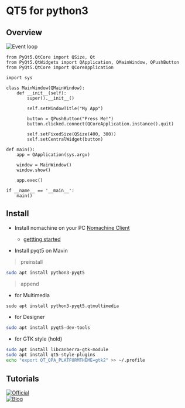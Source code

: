 # QT5 for python3

## Overview
![Event loop](https://www.pythonguis.com/tutorials/pyqt6-creating-your-first-window/event-loop.png)

```python3
from PyQt5.QtCore import QSize, Qt
from PyQt5.QtWidgets import QApplication, QMainWindow, QPushButton
from PyQt5.QtCore import QCoreApplication

import sys

class MainWindow(QMainWindow):
    def __init__(self):
        super().__init__()

        self.setWindowTitle("My App")
        
        button = QPushButton("Press Me!")
        button.clicked.connect(QCoreApplication.instance().quit)

        self.setFixedSize(QSize(400, 300))
        self.setCentralWidget(button)

def main():
    app = QApplication(sys.argv)

    window = MainWindow()
    window.show()

    app.exec()

if __name__ == '__main__':
    main()    
```

## Install
- Install nomachine on your PC
[Nomachine Client](https://www.nomachine.com/)

  - [gettting started](https://www.nomachine.com/getting-started-with-nomachine)

- Install pyqt5 on Mavin
> preinstall
```sh
sudo apt install python3-pyqt5
```
> append 
  - for Multimedia
```
sudo apt install python3-pyqt5.qtmultimedia
```

  - for Designer
```sh
sudo apt install pyqt5-dev-tools
```

  - for GTK style (hold)
```sh
sudo apt install libcanberra-gtk-module
sudo apt install qt5-style-plugins 
echo "export QT_QPA_PLATFORMTHEME=gtk2" >> ~/.profile
```

## Tutorials
[![Official](https://doc.qt.io/qtforpython-6/_static/qtforpython.png)](https://doc.qt.io/qtforpython-6/tutorials/index.html#)  
[![Blog](http://wiki.hash.kr/images/3/37/%EC%9C%84%ED%82%A4%EB%8F%85%EC%8A%A4_%EB%A1%9C%EA%B3%A0.png)](https://wikidocs.net/21923)
